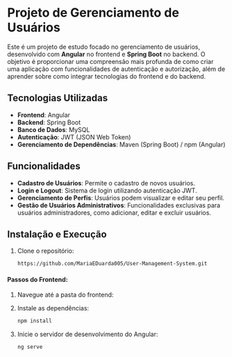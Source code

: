 # Projeto de Gerenciamento de Usuários

Este é um projeto de estudo focado no gerenciamento de usuários, desenvolvido com **Angular** no frontend e **Spring Boot** no backend. O objetivo é proporcionar uma compreensão mais profunda de como criar uma aplicação com funcionalidades de autenticação e autorização, além de aprender sobre como integrar tecnologias do frontend e do backend.

## Tecnologias Utilizadas

- **Frontend**: Angular
- **Backend**: Spring Boot
- **Banco de Dados**: MySQL
- **Autenticação**: JWT (JSON Web Token)
- **Gerenciamento de Dependências**: Maven (Spring Boot) / npm (Angular)

## Funcionalidades

- **Cadastro de Usuários**: Permite o cadastro de novos usuários.
- **Login e Logout**: Sistema de login utilizando autenticação JWT.
- **Gerenciamento de Perfis**: Usuários podem visualizar e editar seu perfil.
- **Gestão de Usuários Administrativos**: Funcionalidades exclusivas para usuários administradores, como adicionar, editar e excluir usuários.

## Instalação e Execução

1. Clone o repositório:
    ```bash
    https://github.com/MariaEDuarda005/User-Management-System.git
    ```

#### Passos do Frontend:

1. Navegue até a pasta do frontend:

2. Instale as dependências:
    ```bash
    npm install
    ```
3. Inicie o servidor de desenvolvimento do Angular:
    ```bash
    ng serve
    ```

